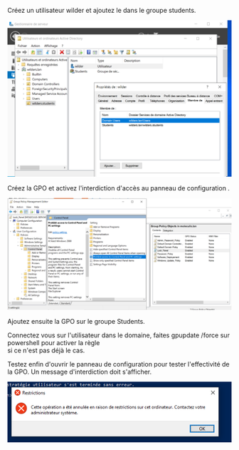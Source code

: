 Créez un utilisateur wilder et ajoutez le dans le groupe students.  

![Pic](/ADDS3/screen1.png)  

Créez la GPO  et activez l'interdiction d'accès au panneau de configuration .  

![Pic](/ADDS3/screen2.png)  

Ajoutez ensuite la GPO sur le groupe Students.

Connectez vous sur l'utilisateur dans le domaine, faites gpupdate /force sur powershell pour activer la règle  
si ce n'est pas déjà le cas.  
  
Testez enfin d'ouvrir le panneau de configuration pour tester l'effectivité de la GPO. Un message d'interdiction doit s'afficher.  

![Pic](/ADDS3/screen4.png)  

